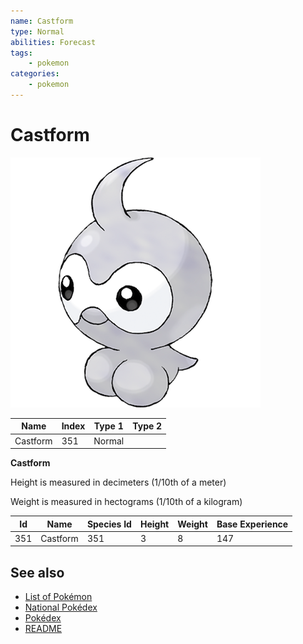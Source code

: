 ```yaml
---
name: Castform
type: Normal
abilities: Forecast
tags:
    - pokemon
categories:
    - pokemon
---
```


# Castform


![Castform](images/351.png)

| **Name** | **Index** | **Type 1** | **Type 2** |
|----|----|----|----|
| Castform | 351 | Normal  |  |

**Castform** 


Height is measured in decimeters (1/10th of a meter)

Weight is measured in hectograms (1/10th of a kilogram)

| **Id** | **Name** | **Species Id** | **Height** | **Weight** | **Base Experience** |
|--------|----------|----------------|------------|------------|---------------------|
| 351 | Castform | 351 | 3 | 8 | 147 |


## See also

- [List of Pokémon](../pokemon.md)
- [National Pokédex](../national_pokedex.md)
- [Pokédex](../pokedex.md)
- [README](../README.md)
